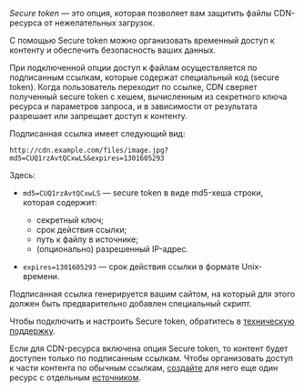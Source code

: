 *Secure token* — это опция, которая позволяет вам защитить файлы CDN-ресурса от нежелательных загрузок.

С помощью Secure token можно организовать временный доступ к контенту и обеспечить безопасность ваших данных.

При подключенной опции доступ к файлам осуществляется по подписанным ссылкам, которые содержат специальный код (secure token). Когда пользователь переходит по ссылке, CDN сверяет полученный secure token с хешем, вычисленным из секретного ключа ресурса и параметров запроса, и в зависимости от результата разрешает или запрещает доступ к контенту.

Подписанная ссылка имеет следующий вид:

```plaintext
http://cdn.example.com/files/image.jpg?md5=CUQ1rzAvtQCxwLS&expires=1301605293
```

Здесь:

- `md5=CUQ1rzAvtQCxwLS` — secure token в виде md5-хеша строки, которая содержит:

  - секретный ключ;
  - срок действия ссылки;
  - путь к файлу в источнике;
  - (опционально) разрешенный IP-адрес.

- `expires=1301605293` — срок действия ссылки в формате Unix-времени.

Подписанная ссылка генерируется вашим сайтом, на который для этого должен быть предварительно добавлен специальный скрипт.

<info>

Чтобы подключить и настроить Secure token, обратитесь в [техническую поддержку](/ru/contacts).

</info>

Если для CDN-ресурса включена опция Secure token, то контент будет доступен только по подписанным ссылкам. Чтобы организовать доступ к части контента по обычным ссылкам, [создайте](/ru/networks/cdn/instructions/create-resource) для него еще один ресурс с отдельным [источником](/ru/networks/cdn/concepts/origin-groups).

